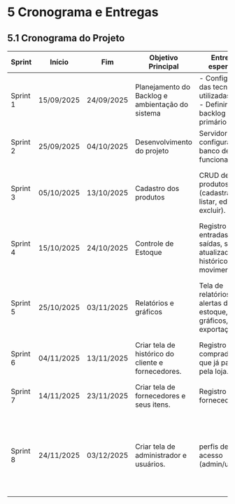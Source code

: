 # 5 Cronograma e Entregas

## 5.1 Cronograma do Projeto

| **Sprint**   | **Início**     | **Fim**       | **Objetivo Principal**                         | **Entregas esperadas**                                                                 | **Validação do Cliente**                                                   |
|----------|------------|-----------|---------------------------------------------|------------------------------------------------------------------------------------|------------------------------------------------------------------------|
| Sprint 1 | 15/09/2025 | 24/09/2025 | Planejamento do Backlog e ambientação do sistema | - Configuração das tecnologias utilizadas.<br>- Definir um backlog primário        | Revisão do backlog.                                                    |
| Sprint 2 | 25/09/2025 | 04/10/2025 | Desenvolvimento do projeto                  | Servidor configurado, banco de dados funcionando.                                  | Revisão e validação da autenticação.                                  |
| Sprint 3 | 05/10/2025 | 13/10/2025 | Cadastro dos produtos                       | CRUD de produtos (cadastrar, listar, editar, excluir).                             | Cliente valida se o cadastro funciona e se consegue gerenciar produtos. |
| Sprint 4 | 15/10/2025 | 24/10/2025 | Controle de Estoque                         | Registro de entradas e saídas, saldo atualizado, histórico de movimentações.       | Cliente confere se o estoque atualiza corretamente.                     |
| Sprint 5 | 25/10/2025 | 03/11/2025 | Relatórios e gráficos                       | Tela de relatórios, alertas de baixo estoque, gráficos, exportação.                | Cliente valida se os relatórios e gráficos trazem as informações esperadas. |
| Sprint 6 | 04/11/2025 | 13/11/2025 | Criar tela de histórico do cliente e fornecedores.                    | Registro dos compradores que já passaram pela loja. | Cliente testa e valida o cadastro dos compradores.            |
| Sprint 7 | 14/11/2025 | 23/11/2025 | Criar tela de fornecedores e seus itens.           | Registro dos fornecedores                          | CCliente testa e valida o cadastro dos fornecedores.               |
| Sprint 8 | 24/11/2025 | 03/12/2025 | Criar tela de administrador e usuários.                                |  perfis de acesso (admin/user).                          | Cliente testa se consegue ter acesso ao seu perfil de admin e nomear seus user para acessar o sistema.                |

